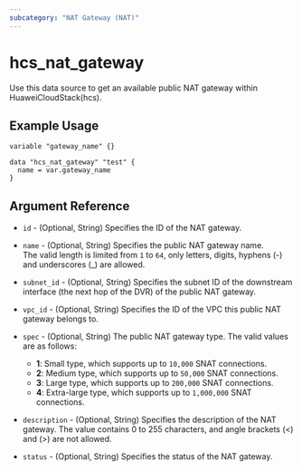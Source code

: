 ```yaml
---
subcategory: "NAT Gateway (NAT)"
---
```


# hcs_nat_gateway

Use this data source to get an available public NAT gateway within HuaweiCloudStack(hcs).

## Example Usage

```hcl
variable "gateway_name" {}

data "hcs_nat_gateway" "test" {
  name = var.gateway_name
}
```

## Argument Reference

* `id` - (Optional, String) Specifies the ID of the NAT gateway.

* `name` - (Optional, String) Specifies the public NAT gateway name.  
  The valid length is limited from `1` to `64`, only letters, digits, hyphens (-) and underscores (_) are allowed.

* `subnet_id` - (Optional, String) Specifies the subnet ID of the downstream interface (the next hop of the DVR) of the
  public NAT gateway.

* `vpc_id` - (Optional, String) Specifies the ID of the VPC this public NAT gateway belongs to.

* `spec` - (Optional, String) The public NAT gateway type. The valid values are as follows:
  + **1**: Small type, which supports up to `10,000` SNAT connections.
  + **2**: Medium type, which supports up to `50,000` SNAT connections.
  + **3**: Large type, which supports up to `200,000` SNAT connections.
  + **4**: Extra-large type, which supports up to `1,000,000` SNAT connections.

* `description` - (Optional, String) Specifies the description of the NAT gateway. The value contains 0 to 255
  characters, and angle brackets (<)
  and (>) are not allowed.

* `status` - (Optional, String) Specifies the status of the NAT gateway.
